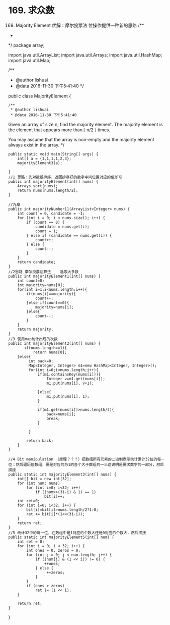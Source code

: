 # 169. 求众数



[](https://leetcode-cn.com/problems/majority-element/)


169. Majority Element
优解：摩尔投票法
位操作提供一种新的思路
/**
 *
 */
package array;

import java.util.ArrayList;
import java.util.Arrays;
import java.util.HashMap;
import java.util.Map;

/**
 * @author lishuai
 * @data 2016-11-30 下午5:41:40
 */

public class MajorityElement {

    /**
     * @author lishuai
     * @data 2016-11-30 下午5:41:40
Given an array of size n, find the majority element. The majority element is the element that appears more than ⌊ n/2 ⌋ times.

You may assume that the array is non-empty and the majority element always exist in the array.
     */

    public static void main(String[] args) {
        int[] a = {1,1,1,1,2,3};
        majorityElement3(a);

    }
    //1 思路：先对数组排序，返回排序好的数字中间位置对应的值即可
    public int majorityElement(int[] nums) {
        Arrays.sort(nums);
        return nums[nums.length/2];
    }

    //九章
    public int majorityNumber11(ArrayList<Integer> nums) {
        int count = 0, candidate = -1;
        for (int i = 0; i < nums.size(); i++) {
            if (count == 0) {
                candidate = nums.get(i);
                count = 1;
            } else if (candidate == nums.get(i)) {
                count++;
            } else {
                count--;
            }
        }
        return candidate;
    }
    //2思路 摩尔投票法算法    选取大多数
    public int majorityElement1(int[] nums) {
        int count=0;
        int majority=nums[0];       
        for(int i=1;i<nums.length;i++){
            if(nums[i]==majority){
                count++;
            }else if(count==0){
                majority=nums[i];
            }else{
                count--;
            }
        }       
        return majority;
    }   
    //3 使用map统计出现的次数
    public int majorityElement2(int[] nums) {
           if(nums.length==1){
               return nums[0];
        }else{
             int back=0;
             Map<Integer, Integer> m1=new HashMap<Integer, Integer>();
             for(int i=0;i<nums.length;i++){
                 if(m1.containsKey(nums[i])){
                     Integer v=m1.get(nums[i]);
                     m1.put(nums[i], v+1);

                 }else{
                     m1.put(nums[i], 1);
                 }   

                 if(m1.get(nums[i])>nums.length/2){
                     back=nums[i];
                     break;
                 }

             }

            return back;
        }
    }

    //4 Bit manipulation （原理？？？）把数组所有元素的二进制表示统计累计32位的每一位；然后遍历位数组，要是对应的为1的各个大于数组的一半这说明是要求数字的一部分，然后拼接
    public static int majorityElement3(int[] nums) {
        int[] bit = new int[32];
        for (int num: nums)
            for (int i=0; i<32; i++)
                if ((num>>(31-i) & 1) == 1)
                    bit[i]++;
        int ret=0;
        for (int i=0; i<32; i++) {
            bit[i]=bit[i]>nums.length/2?1:0;
            ret += bit[i]*(1<<(31-i));
        }
        return ret;
    }
    //5 统计32中的每一位，在数组中是1对应的个数大还是0对应的个数大，然后拼接
    public static int majorityElement5(int[] num) {
        int ret = 0;
        for (int i = 0; i < 32; i++) {
            int ones = 0, zeros = 0;
            for (int j = 0; j < num.length; j++) {
                if ((num[j] & (1 << i)) != 0) {
                    ++ones;
                } else {
                     ++zeros;
                }                   
            }
            if (ones > zeros)
                ret |= (1 << i);
        }

        return ret;
    }
}

